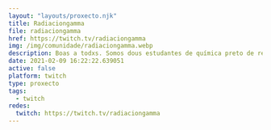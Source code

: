 ```yaml
---
layout: "layouts/proxecto.njk"
title: Radiaciongamma
file: radiaciongamma
href: https://twitch.tv/radiaciongamma
img: /img/comunidade/radiaciongamma.webp
description: Boas a todxs. Somos dous estudantes de química preto de rematar a carreira. Queremos axudarvos a coñereceres un pouquiño máis do incrible que pode ser a ciencia, e das posibilidades que nos ofrece
date: 2021-02-09 16:22:22.639051
active: false
platform: twitch
type: proxecto
tags:
  - twitch
redes:
  twitch: https://twitch.tv/radiaciongamma
---
```

